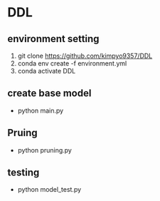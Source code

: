 # DDL

## environment setting
1. git clone https://github.com/kimpyo9357/DDL
2. conda env create -f environment.yml
3. conda activate DDL

## create base model
- python main.py

## Pruing
- python pruning.py

## testing
- python model_test.py

